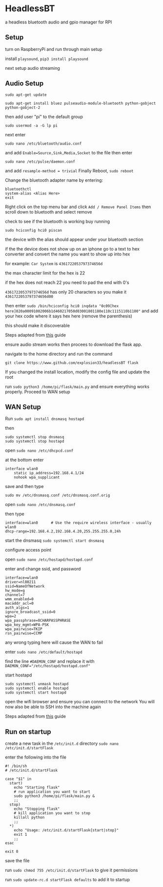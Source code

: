 # HeadlessBT
a headless bluetooth audio and gpio manager for RPI

## Setup
turn on RaspberryPi and run through main setup

install ```playsound```, ```pip3 install playsound```

next setup audio streaming

## Audio Setup

```
sudo apt-get update
```
```
sudo apt-get install bluez pulseaudio-module-bluetooth python-gobject python-gobject-2
```
then add user "pi" to the default group
```
sudo usermod -a -G lp pi
```
next enter
```
sudo nano /etc/bluetooth/audio.conf
```
and add ```Enable=Source,Sink,Media,Socket``` to the file
then enter
```
sudo nano /etc/pulse/daemon.conf
```
and add ```resample-method = trivial```
Finally Reboot, ```sudo reboot```

Change the bluetooth adapter name by entering:
```
bluetoothctl
system-alias <Alias Here>
exit
```

Right click on the top menu bar and click ```Add / Remove Panel Items```
then scroll down to bluetooth and select remove

check to see if the bluetooth is working buy running

```sudo hciconfig hci0 piscan```

the device with the alias should appear under your bluetooth section

if the the device does not show up on an iphone go to a text to hex converter and convert the name you want to show up into hex

for example: ```Car System``` is ```4361722053797374656d```

the max character limit for the hex is 22

if the hex does not reach 22 you need to pad the end with 0's

```4361722053797374656d``` has only 20 characters so you make it ```4361722053797374656d00```

then enter ```sudo /bin/hciconfig hci0 inqdata "0c09[hex here]020a00091002006b1d460217050d03001801180e110c1115110b1100"``` and add your hex code where it says hex here (remove the parenthesis)

this should make it discoverable

Steps adapted from [this](https://www.raspberrypi.org/forums/viewtopic.php?t=68779) guide

ensure audio stream works then procees to download the flask app.

navigate to the home directory and run the command

```git clone https://www.github.com/explosion33/headlessBT flask```

If you changed the install location, modify the config file and update the root

run ```sudo python3 /home/pi/flask/main.py``` and ensure everything works properly. Proceed to WAN setup

## WAN Setup

Run ```sudo apt install dnsmasq hostapd```

then

```
sudo systemctl stop dnsmasq
sudo systemctl stop hostapd
```

open ```sudo nano /etc/dhcpcd.conf```

at the bottom enter

```
interface wlan0
    static ip_address=192.168.4.1/24
    nohook wpa_supplicant
```

save and then type

```
sudo mv /etc/dnsmasq.conf /etc/dnsmasq.conf.orig
```

open ```sudo nano /etc/dnsmasq.conf```

then type

```
interface=wlan0      # Use the require wireless interface - usually wlan0
dhcp-range=192.168.4.2,192.168.4.20,255.255.255.0,24h
```

start the dnsmasq ```sudo systemctl start dnsmasq```

configure access point

open ```sudo nano /etc/hostapd/hostapd.conf```

enter and change ssid, and password

```
interface=wlan0
driver=nl80211
ssid=NameOfNetwork
hw_mode=g
channel=7
wmm_enabled=0
macaddr_acl=0
auth_algs=1
ignore_broadcast_ssid=0
wpa=2
wpa_passphrase=8CHARPASSPHRASE
wpa_key_mgmt=WPA-PSK
wpa_pairwise=TKIP
rsn_pairwise=CCMP
```

any wrong typing here will cause the WAN to fail

enter ```sudo nano /etc/default/hostapd```

find the line ```#DAEMON_CONF``` and replace it with ```DAEMON_CONF="/etc/hostapd/hostapd.conf"```

start hostapd

```
sudo systemctl unmask hostapd
sudo systemctl enable hostapd
sudo systemctl start hostapd
```

open the wifi browser and ensure you can connect to the network
You will now also be able to SSH into the machine again

Steps adapted from [this](https://www.raspberrypi.org/documentation/configuration/wireless/access-point.md) guide


## Run on startup

create a new task in the ```/etc/init.d``` directory
```sudo nano /etc/init.d/startFlask```

enter the following into the file

```
#! /bin/sh
# /etc/init.d/startFlask
 
case "$1" in
  start)
    echo "Starting flask"
    # run application you want to start
    sudo python3 /home/pi/flask/main.py &
    ;;
  stop)
    echo "Stopping flask"
    # kill application you want to stop
    killall python
    ;;
  *)
    echo "Usage: /etc/init.d/startFlask{start|stop}"
    exit 1
    ;;
esac
 
exit 0
```

save the file

run ```sudo chmod 755 /etc/init.d/startFlask``` to give it permissions

run ```sudo update-rc.d startFlask defaults``` to add it to startup
